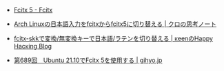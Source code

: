 - [Fcitx 5 - Fcitx](https://fcitx-im.org/wiki/Fcitx_5)

- [Arch Linuxの日本語入力をfcitxからfcitx5に切り替える | クロの思考ノート](http://note.kurodigi.com/archlinux-fcitx5/)
- [fcitx-skkで変換/無変換キーで日本語/ラテンを切り替える | κeenのHappy Hacκing Blog](https://keens.github.io/blog/2022/04/24/fcitx_skkdehenkan_muhenkanki_denihongo_ratenwokirikaeru/)
- [第689回　Ubuntu 21.10でFcitx 5を使用する | gihyo.jp](https://gihyo.jp/admin/serial/01/ubuntu-recipe/0689)

